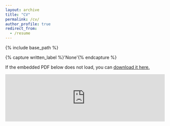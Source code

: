 ```yaml
---
layout: archive
title: "CV"
permalink: /cv/
author_profile: true
redirect_from:
  - /resume
---
```


{% include base_path %}

{% capture written_label %}'None'{% endcapture %}

If the embedded PDF below does not load, you can <u><a href="https://kleeresearch.github.io/files/20231031_CV_klee.pdf">download it here.</a></u>
<br/>

<embed src="https://kleeresearch.github.io/files/20231031_CV_klee.pdf" type="application/pdf" width="100%" />


